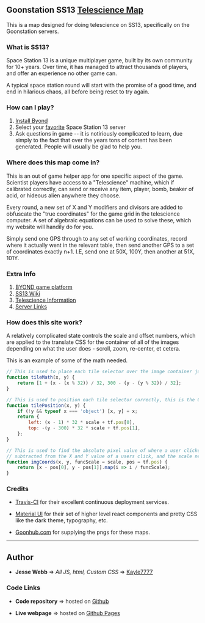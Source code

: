 ## Goonstation SS13 [Telescience Map][github pages]

This is a map designed for doing telescience on SS13, specifically on the Goonstation servers.

### What is SS13?

Space Station 13 is a unique multiplayer game, built by its own community for 10+ years. Over time, it has managed to attract thousands of players, and offer an experience no other game can.

A typical space station round will start with the promise of a good time, and end in hilarious chaos, all before being reset to try again.

### How can I play?

1. [Install Byond](#extra-info)
2. Select your [favorite](#extra-info) Space Station 13 server
3. Ask questions in game -- it is notiriously complicated to learn, due simply to the fact that over the years tons of content has been generated. People will usually be glad to help you.

### Where does this map come in?

This is an out of game helper app for one specific aspect of the game. Scientist players have access to a "Telescience" machine, which if calibrated correctly, can send or receive any item, player, bomb, beaker of acid, or hideous alien anywhere they choose.

Every round, a new set of X and Y modifiers and divisors are added to obfuscate the "true coordinates" for the game grid in the telescience computer. A set of algebraic equations can be used to solve these, which my website will handily do for you.

Simply send one GPS through to any set of working coordinates, record where it actually went in the relevant table, then send another GPS to a set of coordinates exactly n+1. I.E, send one at 50X, 100Y, then another at 51X, 101Y.

### Extra Info

1. [BYOND game platform][byond]
2. [SS13 Wiki][ss13 wiki]
3. [Telescience Information][telescience info]
4. [Server Links][goonhub]

### How does this site work?

A relatively complicated state controls the scale and offset numbers, which are applied to the translate CSS for the container of all of the images depending on what the user does - scroll, zoom, re-center, et cetera.

This is an example of some of the math needed.

```javascript
// This is used to place each tile selector over the image container just as if it had the 300/300 grid the game does.
function tileMath(x, y) {
    return [1 + (x - (x % 32)) / 32, 300 - (y - (y % 32)) / 32];
}

// This is used to position each tile selector correctly, this is the CSS value applied to its absolute position.
function tilePosition(x, y) {
    if (!y && typeof x === 'object') [x, y] = x;
    return {
        left: (x - 1) * 32 * scale + tf.pos[0],
        top: -(y - 300) * 32 * scale + tf.pos[1],
    };
}

// This is used to find the absolute pixel value of where a user clicked. The positioning of the image needs to be
// subtracted from the X and Y value of a users click, and the scale needs to be removed to find this value.
function imgCoords(x, y, funcScale = scale, pos = tf.pos) {
    return [x - pos[0], y - pos[1]].map(i => i / funcScale);
}
```

### Credits

-   [Travis-CI][travis] for their excellent continuous deployment services.

-   [Material UI][material-ui] for their set of higher level react components and pretty CSS like the dark theme, typography, etc.

-   [Goonhub.com][goonhub] for supplying the pngs for these maps.

---

## Author

-   **Jesse Webb** => _All JS, html, Custom CSS_ => [Kayle7777][github link]

### Code Links

-   **Code repository** => hosted on [Github][github repo]

-   **Live webpage** => hosted on [Github Pages][github pages]

[travis]: https://travis-ci.org/
[goonhub]: https://goonhub.com/
[material-ui]: https://material-ui.com/
[byond]: http://www.byond.com/
[telescience info]: https://wiki.ss13.co/Telescience
[ss13 wiki]: https://wiki.ss13.co/Main_Page
[github link]: https://github.com/kayle7777
[github repo]: https://github.com/Kayle7777/telescience
[github pages]: https://vortex1942.github.io/telescience/
